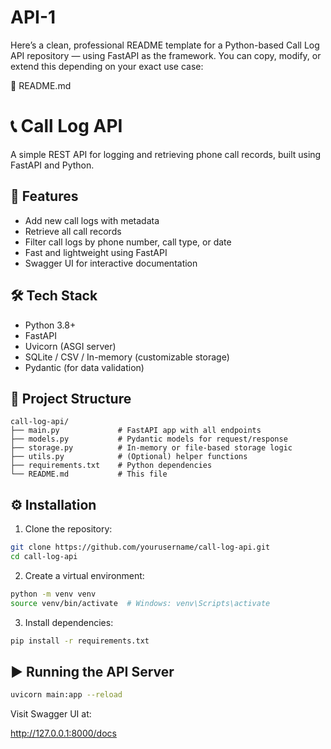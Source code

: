 # API-1
Here’s a clean, professional README template for a Python-based Call Log API repository — using FastAPI as the framework. You can copy, modify, or extend this depending on your exact use case:

📄 README.md

# 📞 Call Log API

A simple REST API for logging and retrieving phone call records, built using FastAPI and Python.

## 🚀 Features

- Add new call logs with metadata
- Retrieve all call records
- Filter call logs by phone number, call type, or date
- Fast and lightweight using FastAPI
- Swagger UI for interactive documentation

## 🛠️ Tech Stack

- Python 3.8+
- FastAPI
- Uvicorn (ASGI server)
- SQLite / CSV / In-memory (customizable storage)
- Pydantic (for data validation)

## 📂 Project Structure

```
call-log-api/
├── main.py             # FastAPI app with all endpoints
├── models.py           # Pydantic models for request/response
├── storage.py          # In-memory or file-based storage logic
├── utils.py            # (Optional) helper functions
├── requirements.txt    # Python dependencies
└── README.md           # This file
```

## ⚙️ Installation

1. Clone the repository:

```bash
git clone https://github.com/yourusername/call-log-api.git
cd call-log-api
```

2. Create a virtual environment:

```bash
python -m venv venv
source venv/bin/activate  # Windows: venv\Scripts\activate
```

3. Install dependencies:

```bash
pip install -r requirements.txt
```

## ▶️ Running the API Server

```bash
uvicorn main:app --reload
```

Visit Swagger UI at:

http://127.0.0.1:8000/docs


